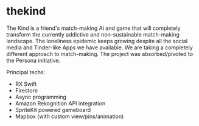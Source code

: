 # thekind
The Kind is a friend's match-making Ai and game that will completely transform the currently addictive and non-sustainable match-making landscape. The loneliness epidemic keeps growing despite all the social media and Tinder-like Apps we have available. We are taking a completely different approach to match-making. 
The project was absorbed/pivoted to the Persona initiative.

Principal techs: 
- RX Swift
- Firestore
- Async programming
- Amazon Rekognition API integration
- SpriteKit powered gameboard
- Mapbox (with custom view/pins/animation)
